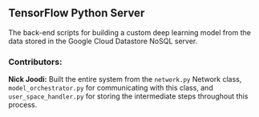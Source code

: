 ## TensorFlow Python Server ##

The back-end scripts for building a custom deep learning model from the data stored in the Google Cloud Datastore NoSQL server. 

### Contributors: ###
__Nick Joodi:__ Built the entire system from the `network.py` Network class, `model_orchestrator.py` for communicating with this class, and `user_space_handler.py` for storing the intermediate steps throughout this process. 
